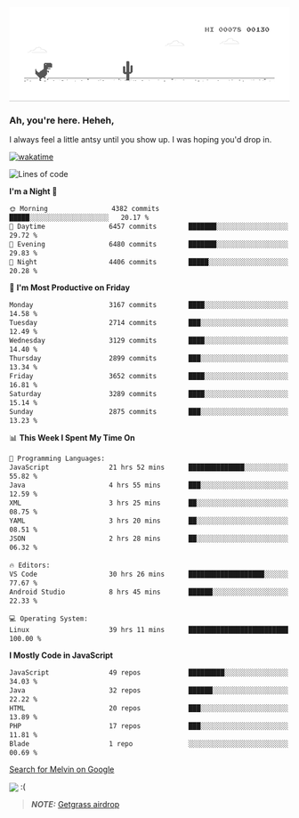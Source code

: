 
<div align="center">
    <img align="center" src="dino.gif">
</div>

### Ah, you're here. Heheh, 
I always feel a little antsy until you show up. I was hoping you'd drop in.

[![wakatime](https://wakatime.com/badge/user/8ad4afa2-1a56-40d1-a949-4663473915b6.svg)](https://wakatime.com/@mrepol742)

<!--START_SECTION:mrepol742-->
![Lines of code](https://img.shields.io/badge/From%20Hello%20World%20I%27ve%20Written-19.7%20million%20lines%20of%20code-blue)

**I'm a Night 🦉** 

```text
🌞 Morning                4382 commits        █████░░░░░░░░░░░░░░░░░░░░   20.17 % 
🌆 Daytime                6457 commits        ███████░░░░░░░░░░░░░░░░░░   29.72 % 
🌃 Evening                6480 commits        ███████░░░░░░░░░░░░░░░░░░   29.83 % 
🌙 Night                  4406 commits        █████░░░░░░░░░░░░░░░░░░░░   20.28 % 
```
📅 **I'm Most Productive on Friday** 

```text
Monday                   3167 commits        ████░░░░░░░░░░░░░░░░░░░░░   14.58 % 
Tuesday                  2714 commits        ███░░░░░░░░░░░░░░░░░░░░░░   12.49 % 
Wednesday                3129 commits        ████░░░░░░░░░░░░░░░░░░░░░   14.40 % 
Thursday                 2899 commits        ███░░░░░░░░░░░░░░░░░░░░░░   13.34 % 
Friday                   3652 commits        ████░░░░░░░░░░░░░░░░░░░░░   16.81 % 
Saturday                 3289 commits        ████░░░░░░░░░░░░░░░░░░░░░   15.14 % 
Sunday                   2875 commits        ███░░░░░░░░░░░░░░░░░░░░░░   13.23 % 
```


📊 **This Week I Spent My Time On** 

```text
💬 Programming Languages: 
JavaScript               21 hrs 52 mins      ██████████████░░░░░░░░░░░   55.82 % 
Java                     4 hrs 55 mins       ███░░░░░░░░░░░░░░░░░░░░░░   12.59 % 
XML                      3 hrs 25 mins       ██░░░░░░░░░░░░░░░░░░░░░░░   08.75 % 
YAML                     3 hrs 20 mins       ██░░░░░░░░░░░░░░░░░░░░░░░   08.51 % 
JSON                     2 hrs 28 mins       ██░░░░░░░░░░░░░░░░░░░░░░░   06.32 % 

🔥 Editors: 
VS Code                  30 hrs 26 mins      ███████████████████░░░░░░   77.67 % 
Android Studio           8 hrs 45 mins       ██████░░░░░░░░░░░░░░░░░░░   22.33 % 

💻 Operating System: 
Linux                    39 hrs 11 mins      █████████████████████████   100.00 % 
```

**I Mostly Code in JavaScript** 

```text
JavaScript               49 repos            █████████░░░░░░░░░░░░░░░░   34.03 % 
Java                     32 repos            ██████░░░░░░░░░░░░░░░░░░░   22.22 % 
HTML                     20 repos            ███░░░░░░░░░░░░░░░░░░░░░░   13.89 % 
PHP                      17 repos            ███░░░░░░░░░░░░░░░░░░░░░░   11.81 % 
Blade                    1 repo              ░░░░░░░░░░░░░░░░░░░░░░░░░   00.69 % 
```




<!--END_SECTION:mrepol742-->

[Search for Melvin on Google](https://www.google.com/search?q=Melvin+Jones+Repol)

 <img align="center" src="https://media.tenor.com/FPraoiMenNkAAAAM/arch-linux.gif">
 :(



> **_NOTE:_** [Getgrass airdrop](https://app.getgrass.io/register/?referralCode=kUHcrABPjKr-_hS) 
